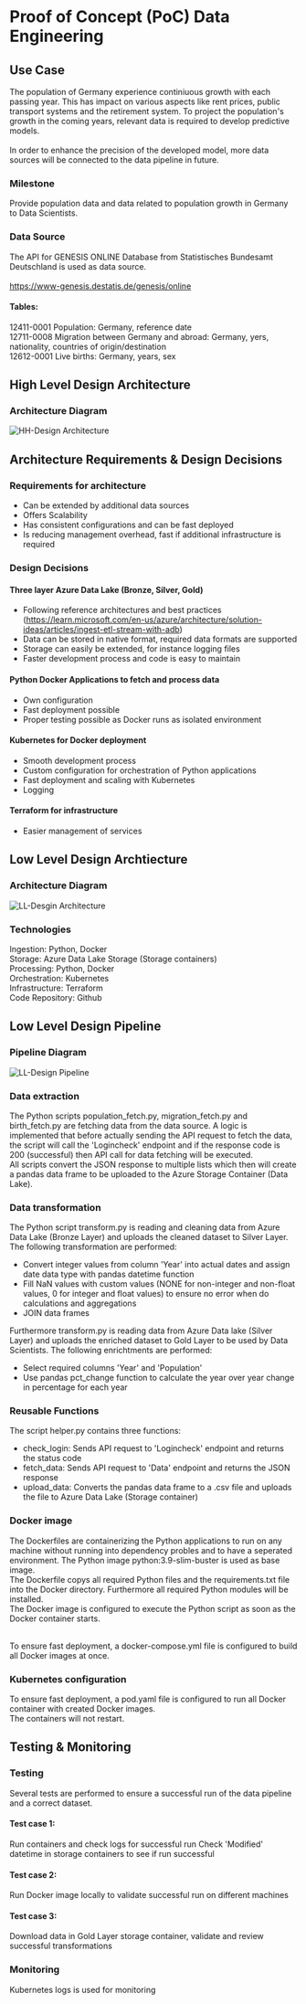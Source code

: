 # Proof of Concept (PoC) Data Engineering

## Use Case
The population of Germany experience continiuous growth with each passing year. 
This has impact on various aspects like rent prices, public transport systems and the retirement system.
To project the population's growth in the coming years, relevant data is required to develop predictive models.​ <br><br>
In order to enhance the precision of the developed model, more data sources will be connected to the data pipeline in future. <br>

### Milestone
Provide population data and data related to population growth in Germany to Data Scientists.


### Data Source
The API for GENESIS ONLINE Database from Statistisches Bundesamt Deutschland is used as data source. <br> <br>
https://www-genesis.destatis.de/genesis/online
#### Tables: <br>
12411-0001 Population: Germany, reference date <br>
12711-0008 Migration between Germany and abroad: Germany, yers, nationality, countries of origin/destination <br>
12612-0001 Live births: Germany, years, sex <br>


## High Level Design Architecture
### Architecture Diagram
![HH-Design Architecture](https://github.com/sn-datawizard/casestudy-engineering/assets/77932366/ba443866-2364-4971-b8db-0f8f588a8c51)


## Architecture Requirements & Design Decisions
### Requirements for architecture
- Can be extended by additional data sources
- Offers Scalability
- Has consistent configurations and can be fast deployed
- Is reducing management overhead, fast if additional infrastructure is required

### Design Decisions
#### Three layer Azure Data Lake (Bronze, Silver, Gold)
- Following reference architectures and best practices​ (https://learn.microsoft.com/en-us/azure/architecture/solution-ideas/articles/ingest-etl-stream-with-adb)
- Data can be stored in native format, required data formats are supported​
- Storage can easily be extended, for instance logging files​
- Faster development process and code is easy to maintain​

#### Python Docker Applications to fetch and process data
- Own configuration​
- Fast deployment possible​
- Proper testing possible as Docker runs as isolated environment​
  
#### Kubernetes for Docker deployment
- Smooth development process​
- Custom configuration for orchestration of Python applications​
- Fast deployment and scaling with Kubernetes
- Logging


#### Terraform for infrastructure
- Easier management of services

## Low Level Design Archtiecture
### Architecture Diagram
![LL-Desgin Architecture](https://github.com/sn-datawizard/casestudy-engineering/assets/77932366/d0a0e2bf-fe6a-4e38-9705-2a9262e9eaef)

### Technologies
Ingestion: Python, Docker <br>
Storage: Azure Data Lake Storage (Storage containers) <br>
Processing: Python, Docker <br>
Orchestration: Kubernetes <br>
Infrastructure: Terraform <br>
Code Repository: Github <br>


## Low Level Design Pipeline
### Pipeline Diagram
![LL-Design Pipeline](https://github.com/sn-datawizard/casestudy-engineering/assets/77932366/c576bd42-417e-470e-b33f-a6e50edc593f)

### Data extraction
The Python scripts population_fetch.py, migration_fetch.py and birth_fetch.py are fetching data from the data source. A logic is implemented that before actually sending the API request to fetch the data, the script will call the 'Logincheck' endpoint and if the response code is 200 (successful) then API call for data fetching will be executed. <br>
All scripts convert the JSON response to multiple lists which then will create a pandas data frame to be uploaded to the Azure Storage Container (Data Lake).

### Data transformation
The Python script transform.py is reading and cleaning data from Azure Data Lake (Bronze Layer) and uploads the cleaned dataset to Silver Layer. The following transformation are performed:
- Convert integer values from column 'Year' into actual dates and assign date data type with pandas datetime function
- Fill NaN values with custom values (NONE for non-integer and non-float values, 0 for integer and float values) to ensure no error when do calculations and aggregations
- JOIN data frames

Furthermore transform.py is reading data from Azure Data lake (Silver Layer) and uploads the enriched dataset to Gold Layer to be used by Data Scientists. The following enrichtments are performed:
- Select required columns 'Year' and 'Population'
- Use pandas pct_change function to calculate the year over year change in percentage for each year

### Reusable Functions
The script helper.py contains three functions:
- check_login: Sends API request to 'Logincheck' endpoint and returns the status code
- fetch_data: Sends API request to 'Data' endpoint and returns the JSON response
- upload_data: Converts the pandas data frame to a .csv file and uploads the file to Azure Data Lake (Storage container)

### Docker image
The Dockerfiles are containerizing the Python applications to run on any machine without running into dependency probles and to have a seperated environment. The Python image python:3.9-slim-buster is used as base image. <br>
The Dockerfile copys all required Python files and the requirements.txt file into the Docker directory. Furthermore all required Python modules will be installed. <br> 
The Docker image is configured to execute the Python script as soon as the Docker container starts. <br> <br>

To ensure fast deployment, a docker-compose.yml file is configured to build all Docker images at once.

### Kubernetes configuration
To ensure fast deployment, a pod.yaml file is configured to run all Docker container with created Docker images. <br>
The containers will not restart.


## Testing & Monitoring
### Testing
Several tests are performed to ensure a successful run of the data pipeline and a correct dataset.
#### Test case 1: ​
Run containers and check logs for successful run​
Check 'Modified' datetime in storage containers to see if run successful

#### Test case 2:​
Run Docker image locally to validate successful run on different machines​

#### Test case 3:​
Download data in Gold Layer storage container, validate and review successful transformations

### Monitoring
Kubernetes logs is used for monitoring
